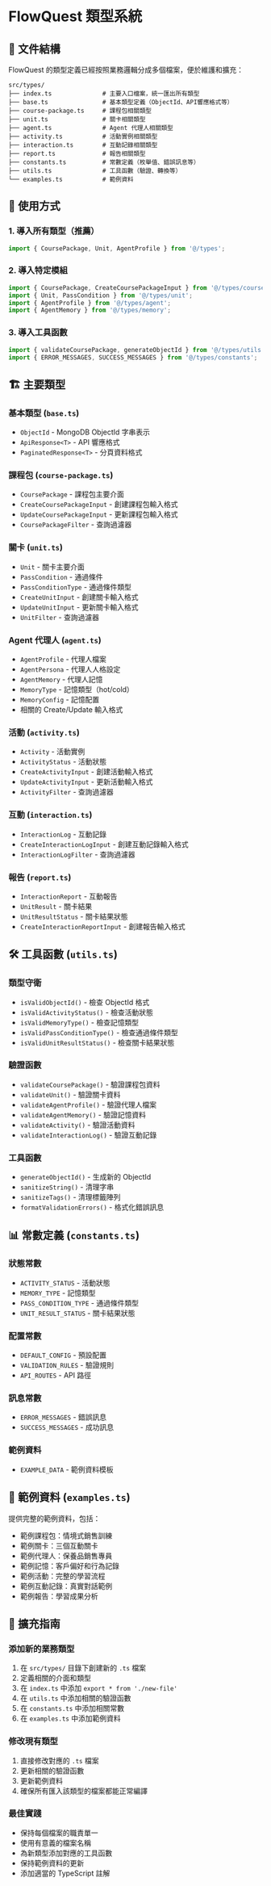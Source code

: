 # FlowQuest 類型系統

## 📁 文件結構

FlowQuest 的類型定義已經按照業務邏輯分成多個檔案，便於維護和擴充：

```
src/types/
├── index.ts              # 主要入口檔案，統一匯出所有類型
├── base.ts               # 基本類型定義（ObjectId、API響應格式等）
├── course-package.ts     # 課程包相關類型
├── unit.ts               # 關卡相關類型
├── agent.ts              # Agent 代理人相關類型
├── activity.ts           # 活動實例相關類型
├── interaction.ts        # 互動記錄相關類型
├── report.ts             # 報告相關類型
├── constants.ts          # 常數定義（枚舉值、錯誤訊息等）
├── utils.ts              # 工具函數（驗證、轉換等）
└── examples.ts           # 範例資料
```

## 🎯 使用方式

### 1. 導入所有類型（推薦）
```typescript
import { CoursePackage, Unit, AgentProfile } from '@/types';
```

### 2. 導入特定模組
```typescript
import { CoursePackage, CreateCoursePackageInput } from '@/types/course-package';
import { Unit, PassCondition } from '@/types/unit';
import { AgentProfile } from '@/types/agent';
import { AgentMemory } from '@/types/memory';
```

### 3. 導入工具函數
```typescript
import { validateCoursePackage, generateObjectId } from '@/types/utils';
import { ERROR_MESSAGES, SUCCESS_MESSAGES } from '@/types/constants';
```

## 🏗️ 主要類型

### 基本類型 (`base.ts`)
- `ObjectId` - MongoDB ObjectId 字串表示
- `ApiResponse<T>` - API 響應格式
- `PaginatedResponse<T>` - 分頁資料格式

### 課程包 (`course-package.ts`)
- `CoursePackage` - 課程包主要介面
- `CreateCoursePackageInput` - 創建課程包輸入格式
- `UpdateCoursePackageInput` - 更新課程包輸入格式
- `CoursePackageFilter` - 查詢過濾器

### 關卡 (`unit.ts`)
- `Unit` - 關卡主要介面
- `PassCondition` - 通過條件
- `PassConditionType` - 通過條件類型
- `CreateUnitInput` - 創建關卡輸入格式
- `UpdateUnitInput` - 更新關卡輸入格式
- `UnitFilter` - 查詢過濾器

### Agent 代理人 (`agent.ts`)
- `AgentProfile` - 代理人檔案
- `AgentPersona` - 代理人人格設定
- `AgentMemory` - 代理人記憶
- `MemoryType` - 記憶類型（hot/cold）
- `MemoryConfig` - 記憶配置
- 相關的 Create/Update 輸入格式

### 活動 (`activity.ts`)
- `Activity` - 活動實例
- `ActivityStatus` - 活動狀態
- `CreateActivityInput` - 創建活動輸入格式
- `UpdateActivityInput` - 更新活動輸入格式
- `ActivityFilter` - 查詢過濾器

### 互動 (`interaction.ts`)
- `InteractionLog` - 互動記錄
- `CreateInteractionLogInput` - 創建互動記錄輸入格式
- `InteractionLogFilter` - 查詢過濾器

### 報告 (`report.ts`)
- `InteractionReport` - 互動報告
- `UnitResult` - 關卡結果
- `UnitResultStatus` - 關卡結果狀態
- `CreateInteractionReportInput` - 創建報告輸入格式

## 🛠️ 工具函數 (`utils.ts`)

### 類型守衛
- `isValidObjectId()` - 檢查 ObjectId 格式
- `isValidActivityStatus()` - 檢查活動狀態
- `isValidMemoryType()` - 檢查記憶類型
- `isValidPassConditionType()` - 檢查通過條件類型
- `isValidUnitResultStatus()` - 檢查關卡結果狀態

### 驗證函數
- `validateCoursePackage()` - 驗證課程包資料
- `validateUnit()` - 驗證關卡資料
- `validateAgentProfile()` - 驗證代理人檔案
- `validateAgentMemory()` - 驗證記憶資料
- `validateActivity()` - 驗證活動資料
- `validateInteractionLog()` - 驗證互動記錄

### 工具函數
- `generateObjectId()` - 生成新的 ObjectId
- `sanitizeString()` - 清理字串
- `sanitizeTags()` - 清理標籤陣列
- `formatValidationErrors()` - 格式化錯誤訊息

## 📊 常數定義 (`constants.ts`)

### 狀態常數
- `ACTIVITY_STATUS` - 活動狀態
- `MEMORY_TYPE` - 記憶類型
- `PASS_CONDITION_TYPE` - 通過條件類型
- `UNIT_RESULT_STATUS` - 關卡結果狀態

### 配置常數
- `DEFAULT_CONFIG` - 預設配置
- `VALIDATION_RULES` - 驗證規則
- `API_ROUTES` - API 路徑

### 訊息常數
- `ERROR_MESSAGES` - 錯誤訊息
- `SUCCESS_MESSAGES` - 成功訊息

### 範例資料
- `EXAMPLE_DATA` - 範例資料模板

## 📝 範例資料 (`examples.ts`)

提供完整的範例資料，包括：
- 範例課程包：情境式銷售訓練
- 範例關卡：三個互動關卡
- 範例代理人：保養品銷售專員
- 範例記憶：客戶偏好和行為記錄
- 範例活動：完整的學習流程
- 範例互動記錄：真實對話範例
- 範例報告：學習成果分析

## 🚀 擴充指南

### 添加新的業務類型
1. 在 `src/types/` 目錄下創建新的 `.ts` 檔案
2. 定義相關的介面和類型
3. 在 `index.ts` 中添加 `export * from './new-file'`
4. 在 `utils.ts` 中添加相關的驗證函數
5. 在 `constants.ts` 中添加相關常數
6. 在 `examples.ts` 中添加範例資料

### 修改現有類型
1. 直接修改對應的 `.ts` 檔案
2. 更新相關的驗證函數
3. 更新範例資料
4. 確保所有匯入該類型的檔案都能正常編譯

### 最佳實踐
- 保持每個檔案的職責單一
- 使用有意義的檔案名稱
- 為新類型添加對應的工具函數
- 保持範例資料的更新
- 添加適當的 TypeScript 註解
